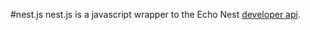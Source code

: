 #nest.js 
nest.js is a javascript wrapper to the Echo Nest 
[developer api](http://developer.echonest.com).
